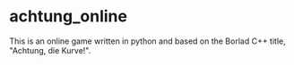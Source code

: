 # achtung_online
This is an online game written in python and based on the Borlad C++ title, "Achtung, die Kurve!". 
